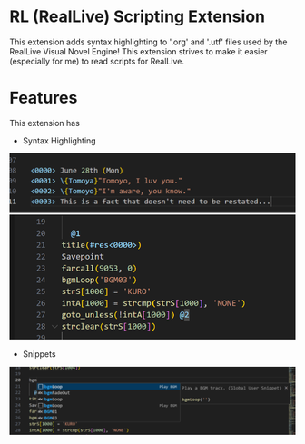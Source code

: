 # RL (RealLive) Scripting Extension
This extension adds syntax highlighting to '.org' and '.utf' files used by the RealLive Visual Novel Engine! This extension strives to make it easier (especially for me) to read scripts for RealLive.

# Features
This extension has
- Syntax Highlighting  

![](./demo2_A.png)
![](./demo2_B.png)

- Snippets

![](demo1.png)
